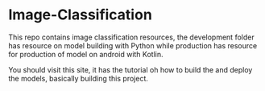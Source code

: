 # Image-Classification

This repo contains image classification resources, the development folder has resource on model building with Python while production has resource for production of model on android with Kotlin.


You should visit this site, it has the tutorial oh how to build the and deploy the models, basically building this project.

